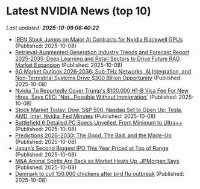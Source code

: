 # Latest NVIDIA News (top 10)
_Last updated: **2025-10-09 08:40:22**_

- [IREN Stock Jumps on Major AI Contracts for Nvidia Blackwell GPUs](https://biztoc.com/x/ed2cf34b0300a4f7) (Published: 2025-10-08)
- [Retrieval-Augmented Generation Industry Trends and Forecast Report 2025-2035: Deep Learning and Retail Sectors to Drive Future RAG Market Expansion](https://www.globenewswire.com/news-release/2025/10/08/3163113/28124/en/Retrieval-Augmented-Generation-Industry-Trends-and-Forecast-Report-2025-2035-Deep-Learning-and-Retail-Sectors-to-Drive-Future-RAG-Market-Expansion.html) (Published: 2025-10-08)
- [6G Market Outlook 2026-2036: Sub-THz Networks, AI Integration, and Non-Terrestrial Systems Drive $300 Billion Opportunity](https://www.globenewswire.com/news-release/2025/10/08/3163110/28124/en/6G-Market-Outlook-2026-2036-Sub-THz-Networks-AI-Integration-and-Non-Terrestrial-Systems-Drive-300-Billion-Opportunity.html) (Published: 2025-10-08)
- [Nvidia To Reportedly Cover Trump's $100,000 H1-B Visa Fee For New Hires, Says CEO: 'Not...Possible Without Immigration'](https://biztoc.com/x/25d778f17dc67d99) (Published: 2025-10-08)
- [Stock Market Today: Dow, S&P 500, Nasdaq Set to Open Up; Tesla, AMD, Intel, Nvidia; Fed Minutes](https://biztoc.com/x/665350ae9d012ee2) (Published: 2025-10-08)
- [Battlefield 6 Detailed PC Specs Unveiled, From Minimum to Ultra++](https://wccftech.com/battlefield-6-detailed-pc-specs-from-minimum-to-ultra/) (Published: 2025-10-08)
- [Predictions 2026–2030: The Good, The Bad, and the Made-Up](https://www.exchangewire.com/blog/2025/10/08/predictions-2026-2030-the-good-the-bad-and-the-made-up/) (Published: 2025-10-08)
- [Japan’s Second Biggest IPO This Year Priced at Top of Range](https://biztoc.com/x/d45ed1b02781f2da) (Published: 2025-10-08)
- [M&A Animal Spirits Are Back as Market Heats Up, JPMorgan Says](https://biztoc.com/x/4995c97c14babb0f) (Published: 2025-10-08)
- [Denmark to cull 150,000 chickens after bird flu outbreak](https://biztoc.com/x/07a561425bb7c7d3) (Published: 2025-10-08)
